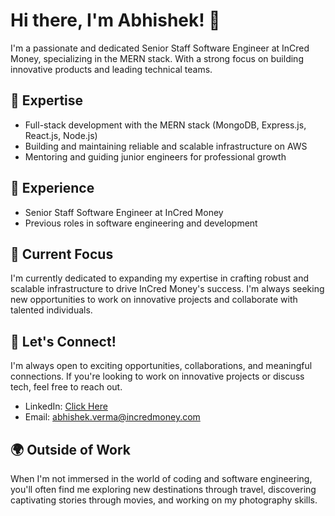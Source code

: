 # Hi there, I'm Abhishek! 👋

I'm a passionate and dedicated Senior Staff Software Engineer at InCred Money, specializing in the MERN stack. With a strong focus on building innovative products and leading technical teams.

## 🔧 Expertise

- Full-stack development with the MERN stack (MongoDB, Express.js, React.js, Node.js)
- Building and maintaining reliable and scalable infrastructure on AWS
- Mentoring and guiding junior engineers for professional growth

## 💼 Experience

- Senior Staff Software Engineer at InCred Money
- Previous roles in software engineering and development

## 🌱 Current Focus

I'm currently dedicated to expanding my expertise in crafting robust and scalable infrastructure to drive InCred Money's success. I'm always seeking new opportunities to work on innovative projects and collaborate with talented individuals.

## 👥 Let's Connect!

I'm always open to exciting opportunities, collaborations, and meaningful connections. If you're looking to work on innovative projects or discuss tech, feel free to reach out.

- LinkedIn: [Click Here](https://www.linkedin.com/in/abhishek3189/)
- Email: abhishek.verma@incredmoney.com

## 🌍 Outside of Work

When I'm not immersed in the world of coding and software engineering, you'll often find me exploring new destinations through travel, discovering captivating stories through movies, and working on my photography skills.

<!---
abhishekvermaicm/abhishekvermaicm is a ✨ special ✨ repository because its `README.md` (this file) appears on your GitHub profile.
You can click the Preview link to take a look at your changes.
--->
